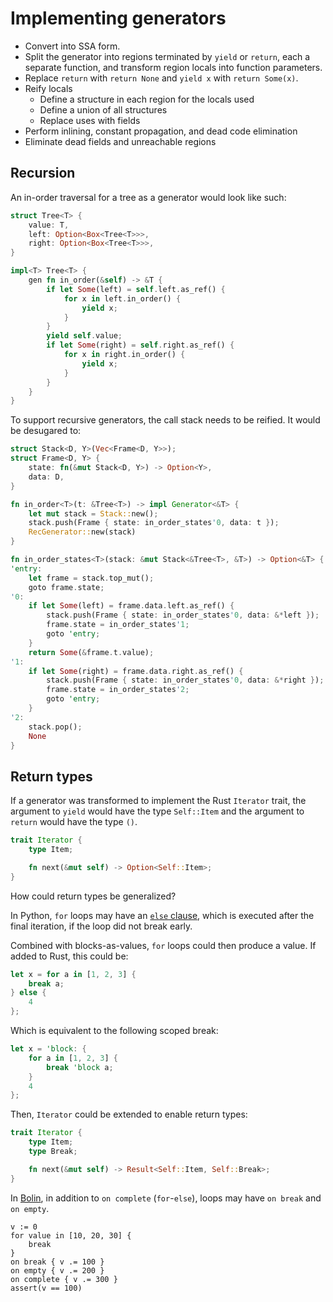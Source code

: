 # Implementing generators

- Convert into SSA form.
- Split the generator into regions terminated by `yield` or `return`, each a
  separate function, and transform region locals into function parameters.
- Replace `return` with `return None` and `yield x` with `return Some(x)`.
- Reify locals
  - Define a structure in each region for the locals used
  - Define a union of all structures
  - Replace uses with fields
- Perform inlining, constant propagation, and dead code elimination
- Eliminate dead fields and unreachable regions

## Recursion

An in-order traversal for a tree as a generator would look like such:

```rust
struct Tree<T> {
    value: T,
    left: Option<Box<Tree<T>>>,
    right: Option<Box<Tree<T>>>,
}

impl<T> Tree<T> {
    gen fn in_order(&self) -> &T {
        if let Some(left) = self.left.as_ref() {
            for x in left.in_order() {
                yield x;
            }
        }
        yield self.value;
        if let Some(right) = self.right.as_ref() {
            for x in right.in_order() {
                yield x;
            }
        }
    }
}
```

To support recursive generators, the call stack needs to be reified. It would
be desugared to:

```rust
struct Stack<D, Y>(Vec<Frame<D, Y>>);
struct Frame<D, Y> {
    state: fn(&mut Stack<D, Y>) -> Option<Y>,
    data: D,
}

fn in_order<T>(t: &Tree<T>) -> impl Generator<&T> {
    let mut stack = Stack::new();
    stack.push(Frame { state: in_order_states'0, data: t });
    RecGenerator::new(stack)
}

fn in_order_states<T>(stack: &mut Stack<&Tree<T>, &T>) -> Option<&T> {
'entry:
    let frame = stack.top_mut();
    goto frame.state;
'0:
    if let Some(left) = frame.data.left.as_ref() {
        stack.push(Frame { state: in_order_states'0, data: &*left });
        frame.state = in_order_states'1;
        goto 'entry;
    }
    return Some(&frame.t.value);
'1:
    if let Some(right) = frame.data.right.as_ref() {
        stack.push(Frame { state: in_order_states'0, data: &*right });
        frame.state = in_order_states'2;
        goto 'entry;
    }
'2:
    stack.pop();
    None
}
```

## Return types

If a generator was transformed to implement the Rust `Iterator` trait, the
argument to `yield` would have the type `Self::Item` and the argument to
`return` would have the type `()`.

```rust
trait Iterator {
    type Item;

    fn next(&mut self) -> Option<Self::Item>;
}
```

How could return types be generalized?

In Python, `for` loops may have an [`else` clause](https://docs.python.org/3/tutorial/controlflow.html#break-and-continue-statements-and-else-clauses-on-loops),
which is executed after the final iteration, if the loop did not break early.

Combined with blocks-as-values, `for` loops could then produce a value. If added
to Rust, this could be:

```rust
let x = for a in [1, 2, 3] {
    break a;
} else {
    4
};
```

Which is equivalent to the following scoped break:

```rust
let x = 'block: {
    for a in [1, 2, 3] {
        break 'block a;
    }
    4
};
```

Then, `Iterator` could be extended to enable return types:

```rust
trait Iterator {
    type Item;
    type Break;

    fn next(&mut self) -> Result<Self::Item, Self::Break>;
}
```

In [Bolin](https://bolinlang.com/), in addition to `on complete` (`for`-`else`),
loops may have `on break` and `on empty`.

```bolin
v := 0
for value in [10, 20, 30] {
	break
}
on break { v .= 100 }
on empty { v .= 200 }
on complete { v .= 300 }
assert(v == 100)
```
